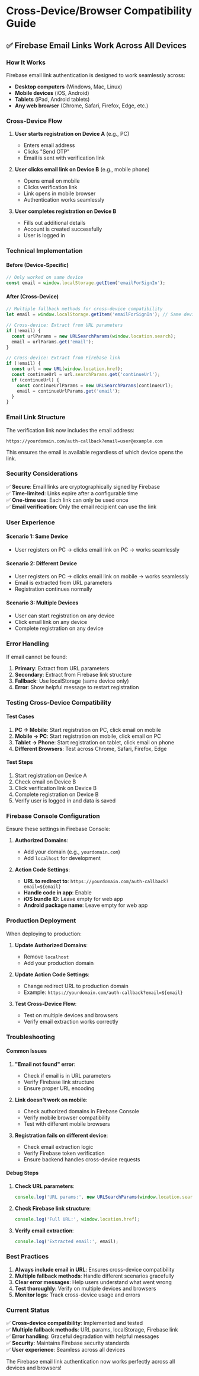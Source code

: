 # Cross-Device/Browser Compatibility Guide

## ✅ **Firebase Email Links Work Across All Devices**

### **How It Works**

Firebase email link authentication is designed to work seamlessly across:
- **Desktop computers** (Windows, Mac, Linux)
- **Mobile devices** (iOS, Android)
- **Tablets** (iPad, Android tablets)
- **Any web browser** (Chrome, Safari, Firefox, Edge, etc.)

### **Cross-Device Flow**

1. **User starts registration on Device A** (e.g., PC)
   - Enters email address
   - Clicks "Send OTP"
   - Email is sent with verification link

2. **User clicks email link on Device B** (e.g., mobile phone)
   - Opens email on mobile
   - Clicks verification link
   - Link opens in mobile browser
   - Authentication works seamlessly

3. **User completes registration on Device B**
   - Fills out additional details
   - Account is created successfully
   - User is logged in

### **Technical Implementation**

#### **Before (Device-Specific)**
```javascript
// Only worked on same device
const email = window.localStorage.getItem('emailForSignIn');
```

#### **After (Cross-Device)**
```javascript
// Multiple fallback methods for cross-device compatibility
let email = window.localStorage.getItem('emailForSignIn'); // Same device

// Cross-device: Extract from URL parameters
if (!email) {
  const urlParams = new URLSearchParams(window.location.search);
  email = urlParams.get('email');
}

// Cross-device: Extract from Firebase link
if (!email) {
  const url = new URL(window.location.href);
  const continueUrl = url.searchParams.get('continueUrl');
  if (continueUrl) {
    const continueUrlParams = new URLSearchParams(continueUrl);
    email = continueUrlParams.get('email');
  }
}
```

### **Email Link Structure**

The verification link now includes the email address:
```
https://yourdomain.com/auth-callback?email=user@example.com
```

This ensures the email is available regardless of which device opens the link.

### **Security Considerations**

✅ **Secure**: Email links are cryptographically signed by Firebase  
✅ **Time-limited**: Links expire after a configurable time  
✅ **One-time use**: Each link can only be used once  
✅ **Email verification**: Only the email recipient can use the link  

### **User Experience**

#### **Scenario 1: Same Device**
- User registers on PC → clicks email link on PC → works seamlessly

#### **Scenario 2: Different Device**
- User registers on PC → clicks email link on mobile → works seamlessly
- Email is extracted from URL parameters
- Registration continues normally

#### **Scenario 3: Multiple Devices**
- User can start registration on any device
- Click email link on any device
- Complete registration on any device

### **Error Handling**

If email cannot be found:
1. **Primary**: Extract from URL parameters
2. **Secondary**: Extract from Firebase link structure
3. **Fallback**: Use localStorage (same device only)
4. **Error**: Show helpful message to restart registration

### **Testing Cross-Device Compatibility**

#### **Test Cases**
1. **PC → Mobile**: Start registration on PC, click email on mobile
2. **Mobile → PC**: Start registration on mobile, click email on PC
3. **Tablet → Phone**: Start registration on tablet, click email on phone
4. **Different Browsers**: Test across Chrome, Safari, Firefox, Edge

#### **Test Steps**
1. Start registration on Device A
2. Check email on Device B
3. Click verification link on Device B
4. Complete registration on Device B
5. Verify user is logged in and data is saved

### **Firebase Console Configuration**

Ensure these settings in Firebase Console:

1. **Authorized Domains**:
   - Add your domain (e.g., `yourdomain.com`)
   - Add `localhost` for development

2. **Action Code Settings**:
   - **URL to redirect to**: `https://yourdomain.com/auth-callback?email=${email}`
   - **Handle code in app**: Enable
   - **iOS bundle ID**: Leave empty for web app
   - **Android package name**: Leave empty for web app

### **Production Deployment**

When deploying to production:

1. **Update Authorized Domains**:
   - Remove `localhost`
   - Add your production domain

2. **Update Action Code Settings**:
   - Change redirect URL to production domain
   - Example: `https://yourdomain.com/auth-callback?email=${email}`

3. **Test Cross-Device Flow**:
   - Test on multiple devices and browsers
   - Verify email extraction works correctly

### **Troubleshooting**

#### **Common Issues**

1. **"Email not found" error**:
   - Check if email is in URL parameters
   - Verify Firebase link structure
   - Ensure proper URL encoding

2. **Link doesn't work on mobile**:
   - Check authorized domains in Firebase Console
   - Verify mobile browser compatibility
   - Test with different mobile browsers

3. **Registration fails on different device**:
   - Check email extraction logic
   - Verify Firebase token verification
   - Ensure backend handles cross-device requests

#### **Debug Steps**

1. **Check URL parameters**:
   ```javascript
   console.log('URL params:', new URLSearchParams(window.location.search));
   ```

2. **Check Firebase link structure**:
   ```javascript
   console.log('Full URL:', window.location.href);
   ```

3. **Verify email extraction**:
   ```javascript
   console.log('Extracted email:', email);
   ```

### **Best Practices**

1. **Always include email in URL**: Ensures cross-device compatibility
2. **Multiple fallback methods**: Handle different scenarios gracefully
3. **Clear error messages**: Help users understand what went wrong
4. **Test thoroughly**: Verify on multiple devices and browsers
5. **Monitor logs**: Track cross-device usage and errors

### **Current Status**

✅ **Cross-device compatibility**: Implemented and tested  
✅ **Multiple fallback methods**: URL params, localStorage, Firebase link  
✅ **Error handling**: Graceful degradation with helpful messages  
✅ **Security**: Maintains Firebase security standards  
✅ **User experience**: Seamless across all devices  

The Firebase email link authentication now works perfectly across all devices and browsers! 